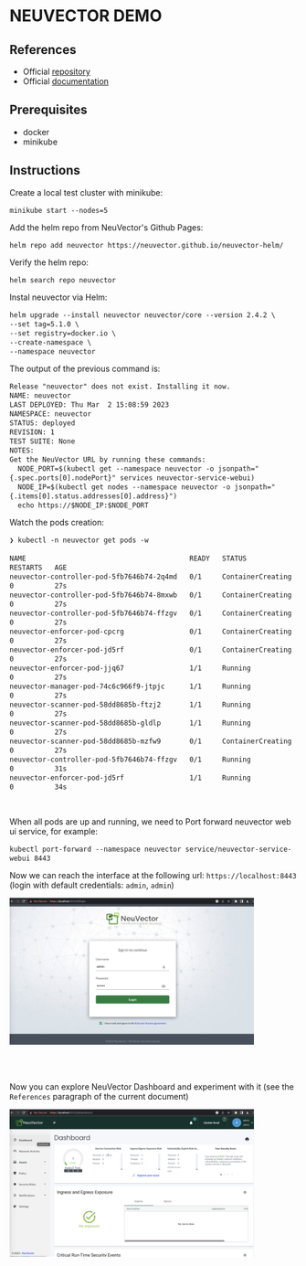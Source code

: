 # NEUVECTOR  DEMO

## References
- Official <a href="https://github.com/neuvector/neuvector">repository</a>
- Official  <a href="https://open-docs.neuvector.com/">documentation</a>

## Prerequisites
- docker
- minikube

## Instructions

Create a local test cluster with minikube:
```console
minikube start --nodes=5
```

Add the helm repo from NeuVector's Github Pages:
```console
helm repo add neuvector https://neuvector.github.io/neuvector-helm/
```


Verify the helm repo:
```console
helm search repo neuvector
```


Instal neuvector via Helm:
```console
helm upgrade --install neuvector neuvector/core --version 2.4.2 \
--set tag=5.1.0 \
--set registry=docker.io \
--create-namespace \
--namespace neuvector
```

The output of the previous command is:
```console
Release "neuvector" does not exist. Installing it now.
NAME: neuvector
LAST DEPLOYED: Thu Mar  2 15:08:59 2023
NAMESPACE: neuvector
STATUS: deployed
REVISION: 1
TEST SUITE: None
NOTES:
Get the NeuVector URL by running these commands:
  NODE_PORT=$(kubectl get --namespace neuvector -o jsonpath="{.spec.ports[0].nodePort}" services neuvector-service-webui)
  NODE_IP=$(kubectl get nodes --namespace neuvector -o jsonpath="{.items[0].status.addresses[0].address}")
  echo https://$NODE_IP:$NODE_PORT
```

Watch the pods creation:
```console
❯ kubectl -n neuvector get pods -w

NAME                                        READY   STATUS              RESTARTS   AGE
neuvector-controller-pod-5fb7646b74-2q4md   0/1     ContainerCreating   0          27s
neuvector-controller-pod-5fb7646b74-8mxwb   0/1     ContainerCreating   0          27s
neuvector-controller-pod-5fb7646b74-ffzgv   0/1     ContainerCreating   0          27s
neuvector-enforcer-pod-cpcrg                0/1     ContainerCreating   0          27s
neuvector-enforcer-pod-jd5rf                0/1     ContainerCreating   0          27s
neuvector-enforcer-pod-jjq67                1/1     Running             0          27s
neuvector-manager-pod-74c6c966f9-jtpjc      1/1     Running             0          27s
neuvector-scanner-pod-58dd8685b-ftzj2       1/1     Running             0          27s
neuvector-scanner-pod-58dd8685b-gldlp       1/1     Running             0          27s
neuvector-scanner-pod-58dd8685b-mzfw9       0/1     ContainerCreating   0          27s
neuvector-controller-pod-5fb7646b74-ffzgv   0/1     Running             0          31s
neuvector-enforcer-pod-jd5rf                1/1     Running             0          34s
```

<br/>

When all pods are up and running, we need to Port forward neuvector web ui service, for example:
```console
kubectl port-forward --namespace neuvector service/neuvector-service-webui 8443
```

Now we can reach the interface at the following url: `https://localhost:8443`
<br/>
(login with default credentials: `admin`, `admin`)

<div style="width: 85%; height: 65%">

  ![](images/login-page.png)
  
</div>
<br/>

<br/>

Now you can explore NeuVector Dashboard and experiment with it (see the `References` paragraph of the current document)
<div style="width: 85%; height: 65%">

  ![](images/dashboard.png)
  
</div>
<br/>






